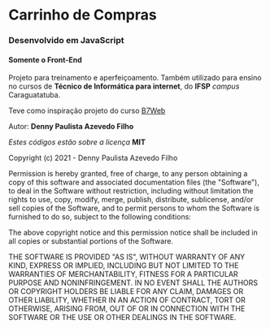 # Carrinho de Compras

### Desenvolvido em JavaScript

#### Somente o Front-End

Projeto para treinamento e aperfeiçoamento.
Também utilizado para ensino no cursos de **Técnico de Informática para internet**,
do **IFSP** _campus_ Caraguatatuba.

Teve como inspiração projeto do curso [B7Web](https://b7web.com.br/)

Autor: **Denny Paulista Azevedo Filho**

_Estes códigos estão sobre a licença_ **MIT**

Copyright (c) 2021 - Denny Paulista Azevedo Filho

Permission is hereby granted, free of charge, to any person obtaining a copy
of this software and associated documentation files (the "Software"), to deal
in the Software without restriction, including without limitation the rights
to use, copy, modify, merge, publish, distribute, sublicense, and/or sell
copies of the Software, and to permit persons to whom the Software is
furnished to do so, subject to the following conditions:

The above copyright notice and this permission notice shall be included in all
copies or substantial portions of the Software.

THE SOFTWARE IS PROVIDED "AS IS", WITHOUT WARRANTY OF ANY KIND, EXPRESS OR
IMPLIED, INCLUDING BUT NOT LIMITED TO THE WARRANTIES OF MERCHANTABILITY,
FITNESS FOR A PARTICULAR PURPOSE AND NONINFRINGEMENT. IN NO EVENT SHALL THE
AUTHORS OR COPYRIGHT HOLDERS BE LIABLE FOR ANY CLAIM, DAMAGES OR OTHER
LIABILITY, WHETHER IN AN ACTION OF CONTRACT, TORT OR OTHERWISE, ARISING FROM,
OUT OF OR IN CONNECTION WITH THE SOFTWARE OR THE USE OR OTHER DEALINGS IN THE
SOFTWARE.
